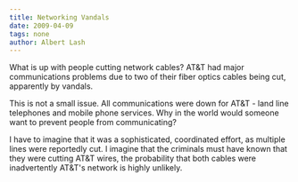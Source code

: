 ```yaml
---
title: Networking Vandals
date: 2009-04-09
tags: none
author: Albert Lash
---
```

What is up with people cutting network cables? AT&amp;T had major communications problems due to two of their fiber optics cables being cut, apparently by vandals.

This is not a small issue. All communications were down for AT&amp;T - land line telephones and mobile phone services. Why in the world would someone want to prevent people from communicating?

I have to imagine that it was a sophisticated, coordinated effort, as multiple lines were reportedly cut. I imagine that the criminals must have known that they were cutting AT&amp;T wires, the probability that both cables were inadvertently AT&amp;T's network is highly unlikely.

